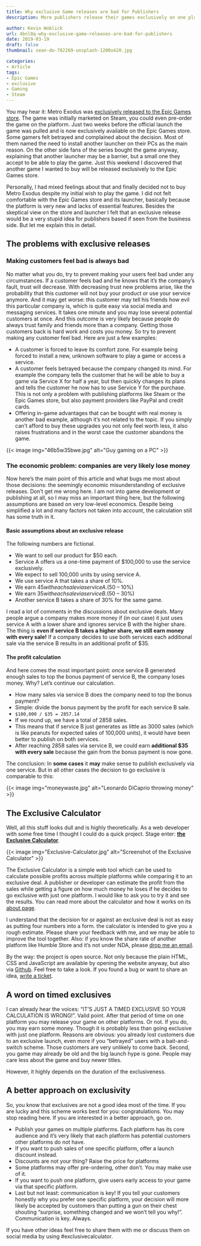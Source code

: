 ```yaml
---
title: Why exclusive Game releases are bad for Publishers
description: More publishers release their games exclusively on one platform - and lose a lot of money with that. So I built a calculator for this.

author: Kevin Woblick
url: 4bnl8q-why-exclusive-game-releases-are-bad-for-publishers
date: 2019-03-19
draft: false
thumbnail: sean-do-782269-unsplash-1200x420.jpg

categories:
- Article
tags:
- Epic Games
- exclusive
- Gaming
- Steam
---
```


You may hear it: Metro Exodus was [exclusively released to the Epic Games store](https://www.engadget.com/2019/01/28/metro-exodus-epic-games-exclusive/). The game was initially marketed on Steam, you could even pre-order the game on the platform. Just two weeks before the official launch the game was pulled and is now exclusively available on the Epic Games store. Some gamers felt betrayed and complained about the decision. Most of them named the need to install another launcher on their PCs as the main reason. On the other side fans of the series bought the game anyway, explaining that another launcher may be a barrier, but a small one they accept to be able to play the game. Just this weekend I discovered that another game I wanted to buy will be released exclusively to the Epic Games store.

Personally, I had mixed feelings about that and finally decided not to buy Metro Exodus despite my initial wish to play the game. I did not felt comfortable with the Epic Games store and its launcher, basically because the platform is very new and lacks of essential features. Besides the skeptical view on the store and launcher I felt that an exclusive release would be a very stupid idea for publishers based if seen from the business side. But let me explain this in detail.

## The problems with exclusive releases

### Making customers feel bad is always bad

No matter what you do, try to prevent making your users feel bad under any circumstances. If a customer feels bad and he knows that it’s the company’s fault, trust will decrease. With decreasing trust new problems arise, like the probability that this customer will not buy your product or use your service anymore. And it may get worse: this customer may tell his friends how evil this particular company is, which is quite easy via social media and messaging services. It takes one minute and you may lose several potential customers at once. And this outcome is very likely because people do always trust family and friends more than a company. Getting those customers back is hard work and costs you money. So try to prevent making any customer feel bad. Here are just a few examples:

* A customer is forced to leave its comfort zone. For example being forced to install a new, unknown software to play a game or access a service.
* A customer feels betrayed because the company changed its mind. For example the company tells the customer that he will be able to buy a game via Service X for half a year, but then quickly changes its plans and tells the customer he now has to use Service Y for the purchase. This is not only a problem with publishing platforms like Steam or the Epic Games store, but also payment providers like PayPal and credit cards.
* Offering in-game advantages that can be bought with real money is another bad example, although it’s not related to the topic. If you simply can’t afford to buy these upgrades you not only feel worth less, it also raises frustrations and in the worst case the customer abandons the game.

{{< image img="46b5w35bwe.jpg" alt="Guy gaming on a PC" >}}

### The economic problem: companies are very likely lose money
    
Now here’s the main point of this article and what bugs me most about those decisions: the seemingly economic misunderstanding of exclusive releases. Don’t get me wrong here. I am not into game development or publishing at all, so I may miss an important thing here, but the following assumptions are based on very low-level economics. Despite being simplified a lot and many factors not taken into account, the calculation still has some truth in it.

#### Basic assumptions about an exclusive release

The following numbers are fictional.

* We want to sell our product for $50 each.
* Service A offers us a one-time payment of $100,000 to use the service exclusively.
* We expect to sell 100,000 units by using service A.
* We use service A that takes a share of 10%.
* We earn $45 with each sale via service A. ($50 – 10%)
* We earn $35 with each sale via service B. ($50 – 30%)
* Another service B takes a share of 30% for the same game.

I read a lot of comments in the discussions about exclusive deals. Many people argue a company makes more money if (in our case) it just uses service A with a lower share and ignores service B with the higher share.
The thing is **even if service B takes a higher share, we still earn money with every sale!** If a company decides to use both services each additional sale via the service B results in an additional profit of $35.

#### The profit calculation

And here comes the most important point: once service B generated enough sales to top the bonus payment of service B, the company loses money. Why? Let’s continue our calculation.

* How many sales via service B does the company need to top the bonus payment?
* Simple: divide the bonus payment by the profit for each service B sale.
* `$100,000 / $35 = 2857.14`
* If we round up, we have a total of 2858 sales.
* This means that if service B just generates as little as 3000 sales (which is like peanuts for expected sales of 100,000 units), it would have been better to publish on both services.
* After reaching 2858 sales via service B, we could earn **additional $35 with every sale** because the gain from the bonus payment is now gone.

The conclusion: In **some cases** it **may** make sense to publish exclusively via one service. But in all other cases the decision to go exclusive is comparable to this:

{{< image img="moneywaste.jpg" alt="Leonardo DiCaprio throwing money" >}}

## The Exclusive Calculator

Well, all this stuff looks dull and is highly theoretically. As a web developer with some free time I thought I could do a quick project. Stage enter: [**the Exclusive Calculator**](https://exclusive-calculator.kovah.de/).

{{< image img="Exclusive-Calculator.jpg" alt="Screenshot of the Exclusive Calculator" >}}

The Exclusive Calculator is a simple web tool which can be used to calculate possible profits across multiple platforms while comparing it to an exclusive deal.
A publisher or developer can estimate the profit from the sales while getting a figure on how much money he loses if he decides to go exclusive with just one platform. I would like to ask you to try it and see the results.
You can read more about the calculator and how it works on its [about page](https://exclusive-calculator.kovah.de/).

I understand that the decision for or against an exclusive deal is not as easy as putting four numbers into a form. the calculator is intended to give you a rough estimate. Please share your feedback with me, and we may be able to improve the tool together.
Also: if you know the share rate of another platform like Humble Store and it’s not under NDA, please [drop me an email](https://kovah.de/).

By the way: the project is open source. Not only because the plain HTML, CSS and JavaScript are available by opening the website anyway, but also via [Github](https://github.com/Kovah/Exclusive-Calculator). Feel free to take a look. If you found a bug or want to share an idea, [write a ticket](https://github.com/Kovah/Exclusive-Calculator/issues/new).

## A word on timed exclusives

I can already hear the voices: “IT’S JUST A TIMED EXCLUSIVE SO YOUR CALCULATION IS WRONG!”.
Valid point. After that period of time on one platform you may release your game on other platforms. Or not. If you do, you may earn some money. Though it is probably less than going exclusive with just one platform. Reasons are obvious: you already lost customers due to an exclusive launch, even more if you “betrayed” users with a bait-and-switch scheme. Those customers are very unlikely to come back. Second, you game may already be old and the big launch hype is gone. People may care less about the game and buy newer titles.

However, it highly depends on the duration of the exclusiveness.

## A better approach on exclusivity

So, you know that exclusives are not a good idea most of the time. If you are lucky and this scheme works best for you: congratulations. You may stop reading here. If you are interested in a better approach, go on.

* Publish your games on multiple platforms. Each platform has its core audience and it’s very likely that each platform has potential customers other platforms do not have.
* If you want to push sales of one specific platform, offer a launch discount instead.
* Discounts are not your thing? Raise the price for platforms
* Some platforms may offer pre-ordering, other don’t. You may make use of it.
* If you want to push one platform, give users early access to your game via that specific platform.
* Last but not least: communication is key! If you tell your customers honestly why you prefer one specific platform, your decision will more likely be accepted by customers than putting a gun on their chest shouting “surprise, something changed and we won’t tell you why!”. Communication is key. Always.

If you have other ideas feel free to share them with me or discuss them on social media by using #exclusivecalculator.
